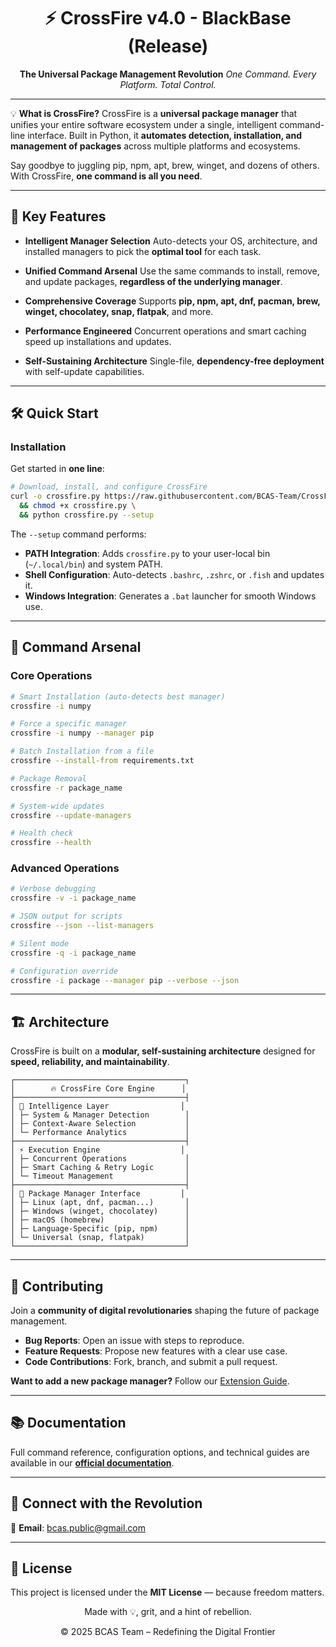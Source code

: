 <div align="center">

# ⚡ CrossFire v4.0 - BlackBase (Release)

**The Universal Package Management Revolution**
*One Command. Every Platform. Total Control.*

</div>

---

💡 **What is CrossFire?**
CrossFire is a **universal package manager** that unifies your entire software ecosystem under a single, intelligent command-line interface. Built in Python, it **automates detection, installation, and management of packages** across multiple platforms and ecosystems.

Say goodbye to juggling pip, npm, apt, brew, winget, and dozens of others. With CrossFire, **one command is all you need**.

---

## 🚀 Key Features

* **Intelligent Manager Selection**
  Auto-detects your OS, architecture, and installed managers to pick the **optimal tool** for each task.

* **Unified Command Arsenal**
  Use the same commands to install, remove, and update packages, **regardless of the underlying manager**.

* **Comprehensive Coverage**
  Supports **pip, npm, apt, dnf, pacman, brew, winget, chocolatey, snap, flatpak**, and more.

* **Performance Engineered**
  Concurrent operations and smart caching speed up installations and updates.

* **Self-Sustaining Architecture**
  Single-file, **dependency-free deployment** with self-update capabilities.

---

## 🛠️ Quick Start

### Installation

Get started in **one line**:

```bash
# Download, install, and configure CrossFire
curl -o crossfire.py https://raw.githubusercontent.com/BCAS-Team/CrossFire/main/CrossFireL/crossfire.py \
  && chmod +x crossfire.py \
  && python crossfire.py --setup
```

The `--setup` command performs:

* **PATH Integration**: Adds `crossfire.py` to your user-local bin (`~/.local/bin`) and system PATH.
* **Shell Configuration**: Auto-detects `.bashrc`, `.zshrc`, or `.fish` and updates it.
* **Windows Integration**: Generates a `.bat` launcher for smooth Windows use.

---

## 🎯 Command Arsenal

### Core Operations

```bash
# Smart Installation (auto-detects best manager)
crossfire -i numpy

# Force a specific manager
crossfire -i numpy --manager pip

# Batch Installation from a file
crossfire --install-from requirements.txt

# Package Removal
crossfire -r package_name

# System-wide updates
crossfire --update-managers

# Health check
crossfire --health
```

### Advanced Operations

```bash
# Verbose debugging
crossfire -v -i package_name

# JSON output for scripts
crossfire --json --list-managers

# Silent mode
crossfire -q -i package_name

# Configuration override
crossfire -i package --manager pip --verbose --json
```

---

## 🏗️ Architecture

CrossFire is built on a **modular, self-sustaining architecture** designed for **speed, reliability, and maintainability**.

```
┌──────────────────────────────────────┐
│        🔥 CrossFire Core Engine      │
├──────────────────────────────────────┤
│ 🧠 Intelligence Layer                │
│ ├─ System & Manager Detection        │
│ ├─ Context-Aware Selection           │
│ └─ Performance Analytics             │
├──────────────────────────────────────┤
│ ⚡ Execution Engine                  │
│ ├─ Concurrent Operations             │
│ ├─ Smart Caching & Retry Logic       │
│ └─ Timeout Management                │
├──────────────────────────────────────┤
│ 📡 Package Manager Interface         │
│ ├─ Linux (apt, dnf, pacman...)       │
│ ├─ Windows (winget, chocolatey)      │
│ ├─ macOS (homebrew)                  │
│ ├─ Language-Specific (pip, npm)      │
│ └─ Universal (snap, flatpak)         │
└──────────────────────────────────────┘
```

---

## 🤝 Contributing

Join a **community of digital revolutionaries** shaping the future of package management.

* **Bug Reports**: Open an issue with steps to reproduce.
* **Feature Requests**: Propose new features with a clear use case.
* **Code Contributions**: Fork, branch, and submit a pull request.

**Want to add a new package manager?** Follow our [Extension Guide](https://bcas-team.github.io/Crossfire/).

---

## 📚 Documentation

Full command reference, configuration options, and technical guides are available in our **[official documentation](https://bcas-team.github.io/Crossfire/)**.

---

## 🔗 Connect with the Revolution

📧 **Email**: [bcas.public@gmail.com](mailto:bcas.public@gmail.com)

---

## 📄 License

This project is licensed under the **MIT License** — because freedom matters.

<div align="center">

Made with 💡, grit, and a hint of rebellion.

© 2025 BCAS Team – Redefining the Digital Frontier

</div>

